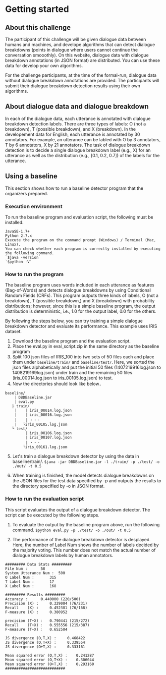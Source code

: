 # Getting started

## About this challenge

The participant of this challenge will be given dialogue data between humans and machines, and develope algorithms that can detect 
dialogue breakdowns (points in dialogue where users cannot continue the conversation smooothly). On this website, dialogue data with
dialogue breakdown annotations (in JSON format) are distributed. You can use these data for develop your own algorithms.

For the challenge participants, at the time of the formal-run, dialogue data without dialogue breakdown annotations are provided.
The participants will submit their dialogue breakdown detection results using their own algorithms.

## About dialogue data and dialogue breakdown

In each of the dialogue data, each utterance is annotated with dialogue breakdown detection labels. There are three types of labels:
O (not a breakdown), T (possible breakdown), and X (breakdown). In the developement data for English, each utterance is annotated by 30 annotators.
For example, an utterance can be labled with O by 3 annotators, T by 6 annotators, X by 21 annotators. The task of dialogue breakdown detection
is to decide a single dialogue breakdown label (e.g., X) for an utterance as well as the distribution
(e.g., [0.1, 0.2, 0.7]) of the labels for the utterance.

## Using a baseline

This section shows how to run a baseline detector program that the organizers prepared.

### Execution environment

To run the baseline program and evaluation script, the following must be installed.

~~~~
JavaSE-1.7+
Python 2.7.x
Execute the program on the command prompt (Windows) / Terminal (Mac, Linux). 
You can check whether each program is correctly installed by executing the following command.  
`$java -version`  
`$python -V`
~~~~

### How to run the program

The baseline program uses words included in each utterance as features (Bag-of-Words) and detects dialogue breakdowns by using Conditional Random Fields (CRFs).
This program outputs three kinds of labels, O (not a breakdown), T (possible breakdown,) and X (breakdown) with probability distributions; however,
since this is a simple baseline program, the output distribution is deterministic, i.e., 1.0 for the output label, 0.0 for the others.

By following the steps below, you can try training a simple dialogue breakdown detector and evaluate its performance. This example uses IRIS dataset.

1. Download the baseline program and the evaluation script.
2. Place the eval.py in eval_script.zip in the same directory as the baseline program
3. Split 100 json files of IRIS_100 into two sets of 50 files each and place them under `baseline/train/` and `baseline/test/`.
   Here, we sorted the json files alphabetically and put the initial 50 files (1407219916log.json to 1408219169log.json) under train and
   the remaining 50 files (iris_00014.log.json to iris_00105.log.json) to test.
4. Now the directories should look like below．
~~~~
baseline/
    | DBDBaseline.jar 
    | eval.py
   ├ train/
    |    | iris_00014.log.json
    |    | iris_00016.log.json
    |    | ・・・
    |   └iris_00105.log.json
   └ test/
         | iris_00106.log.json
         | iris_00107.log.json
         | ・・・
        └iris_00161.log.json
~~~~
5. Let's train a dialogue breakdown detector by using the data in baseline/train/. 
`$java -jar DBDBaseline.jar -l ./train/ -p ./test/ -o ./out/ -t 0.5`

6. When training is finished, the model detects dialogue breakdowns on the JSON files for the test data
specified by -p and outputs the results to the directory specified by -o in JSON format.

### How to run the evaluation script

This script evaluates the output of a dialogue breakdown detector. The script can be executed by the following steps.

1. To evaluate the output by the baseline program above, run the following command.
`$python eval.py -p ./test/ -o ./out/ -t 0.5`

2. The performance of the dialogue breakdown detector is desplayed. Here, the number of Label Num shows the
number of labels decided by the majority voting. This number does not match the actual number of dialogue breakdown
labels by human annotators.
~~~~
######### Data Stats #########
File Num : 		50
System Utterance Num : 	500
O Label Num : 		315
T Label Num : 		17
X Label Num : 		168

######### Results #########
Accuracy : 		0.440000 (220/500)
Precision (X) : 	0.329004 (76/231)
Recall    (X) : 	0.452381 (76/168)
F-measure (X) : 	0.380952

precision (T+X) : 	0.790441 (215/272)
Recall    (T+X) : 	0.555556 (215/387)
F-measure (T+X) : 	0.652504

JS divergence (O,T,X) : 	0.468422
JS divergence (O,T+X) : 	0.339554
JS divergence (O+T,X) : 	0.333161

Mean squared error (O,T,X) : 	0.241287
Mean squared error (O,T+X) : 	0.306044
Mean squared error (O+T,X) : 	0.293160
###########################
~~~~
